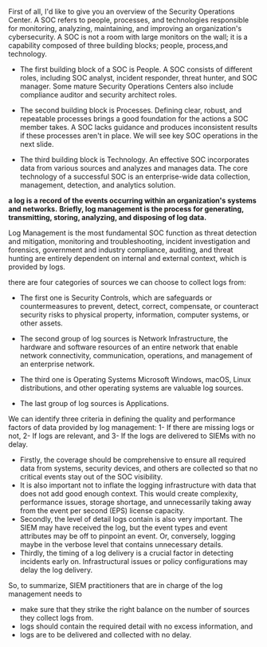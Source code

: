 First of all, I'd like to give you an overview of the Security Operations Center. A SOC refers to people, processes, and technologies responsible for monitoring, analyzing, maintaining, and improving an organization's cybersecurity. A SOC is not a room with large monitors on the wall; it is a capability composed of three building blocks; people, process,and technology.

- The first building block of a SOC is People. A SOC consists of different roles, including SOC analyst, incident responder, threat hunter, and SOC manager. Some mature Security Operations Centers also include compliance auditor and security architect roles.

- The second building block is Processes. Defining clear, robust, and repeatable processes brings a good foundation for the actions a SOC member takes. A SOC lacks guidance and produces inconsistent results if these processes aren't in place. We will see key SOC operations in the next slide. 

- The third building block is Technology. An effective SOC incorporates data from various sources and analyzes and manages data. The core technology of a successful SOC is an enterprise-wide data collection, management, detection, and analytics solution. 


**a log is a record of the events occurring within an organization's systems and networks.**
**Briefly, log management is the process for generating, transmitting, storing, analyzing, and disposing of log data.**

Log Management is the most fundamental SOC function as threat detection and mitigation, monitoring and troubleshooting, incident investigation and forensics, government and industry compliance, auditing, and threat hunting are entirely dependent on internal and external context, which is provided by logs. 


there are four categories of sources we can choose to collect logs from:

- The first one is Security Controls, which are safeguards or countermeasures to prevent, detect, correct, compensate, or counteract security risks to physical property, information, computer systems, or other assets.

- The second group of log sources is Network Infrastructure, the hardware and software resources of an entire network that enable network connectivity, communication, operations, and management of an enterprise network.

- The third one is Operating Systems Microsoft Windows, macOS, Linux distributions, and other operating systems are valuable log sources.

- The last group of log sources is Applications.


We can identify three criteria in defining the quality and performance factors of data provided by log management: 
1- If there are missing logs or not, 
2- If logs are relevant, and
3- If the logs are delivered to SIEMs with no delay.

- Firstly, the coverage should be comprehensive to ensure all required data from systems, security devices, and others are collected so that no critical events stay out of the SOC visibility.
- It is also important not to inflate the logging infrastructure with data that does not add good enough context. This would create complexity, performance issues, storage shortage, and unnecessarily taking away from the event per second (EPS) license capacity.
- Secondly, the level of detail logs contain is also very important. The SIEM may have received the log, but the event types and event attributes may be off to pinpoint an event. Or, conversely, logging maybe in the verbose level that contains unnecessary details. 
- Thirdly, the timing of a log delivery is a crucial factor in detecting incidents early on. Infrastructural issues or policy configurations may delay the log delivery.

So, to summarize, SIEM practitioners that are in charge of the log management needs to
- make sure that they strike the right balance on the number of sources they collect logs from. 
- logs should contain the required detail with no excess information, and
- logs are to be delivered and collected with no delay. 